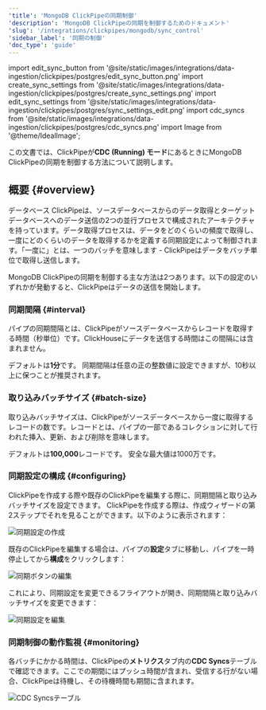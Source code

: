 ```yaml
---
'title': 'MongoDB ClickPipeの同期制御'
'description': 'MongoDB ClickPipeの同期を制御するためのドキュメント'
'slug': '/integrations/clickpipes/mongodb/sync_control'
'sidebar_label': '同期の制御'
'doc_type': 'guide'
---
```


import edit_sync_button from '@site/static/images/integrations/data-ingestion/clickpipes/postgres/edit_sync_button.png'
import create_sync_settings from '@site/static/images/integrations/data-ingestion/clickpipes/postgres/create_sync_settings.png'
import edit_sync_settings from '@site/static/images/integrations/data-ingestion/clickpipes/postgres/sync_settings_edit.png'
import cdc_syncs from '@site/static/images/integrations/data-ingestion/clickpipes/postgres/cdc_syncs.png'
import Image from '@theme/IdealImage';

この文書では、ClickPipeが**CDC (Running) モード**にあるときにMongoDB ClickPipeの同期を制御する方法について説明します。

## 概要 {#overview}

データベース ClickPipeは、ソースデータベースからのデータ取得とターゲットデータベースへのデータ送信の2つの並行プロセスで構成されたアーキテクチャを持っています。データ取得プロセスは、データをどのくらいの頻度で取得し、一度にどのくらいのデータを取得するかを定義する同期設定によって制御されます。「一度に」とは、一つのバッチを意味します - ClickPipeはデータをバッチ単位で取得し送信します。

MongoDB ClickPipeの同期を制御する主な方法は2つあります。以下の設定のいずれかが発動すると、ClickPipeはデータの送信を開始します。

### 同期間隔 {#interval}

パイプの同期間隔とは、ClickPipeがソースデータベースからレコードを取得する時間（秒単位）です。ClickHouseにデータを送信する時間はこの間隔には含まれません。

デフォルトは**1分**です。
同期間隔は任意の正の整数値に設定できますが、10秒以上に保つことが推奨されます。

### 取り込みバッチサイズ {#batch-size}

取り込みバッチサイズは、ClickPipeがソースデータベースから一度に取得するレコードの数です。レコードとは、パイプの一部であるコレクションに対して行われた挿入、更新、および削除を意味します。

デフォルトは**100,000**レコードです。
安全な最大値は1000万です。

### 同期設定の構成 {#configuring}

ClickPipeを作成する際や既存のClickPipeを編集する際に、同期間隔と取り込みバッチサイズを設定できます。
ClickPipeを作成する際は、作成ウィザードの第2ステップでそれを見ることができます。以下のように表示されます：

<Image img={create_sync_settings} alt="同期設定の作成" size="md"/>

既存のClickPipeを編集する場合は、パイプの**設定**タブに移動し、パイプを一時停止してから**構成**をクリックします：

<Image img={edit_sync_button} alt="同期ボタンの編集" size="md"/>

これにより、同期設定を変更できるフライアウトが開き、同期間隔と取り込みバッチサイズを変更できます：

<Image img={edit_sync_settings} alt="同期設定を編集" size="md"/>

### 同期制御の動作監視 {#monitoring}

各バッチにかかる時間は、ClickPipeの**メトリクス**タブ内の**CDC Syncs**テーブルで確認できます。ここでの期間にはプッシュ時間が含まれ、受信する行がない場合、ClickPipeは待機し、その待機時間も期間に含まれます。

<Image img={cdc_syncs} alt="CDC Syncsテーブル" size="md"/>
